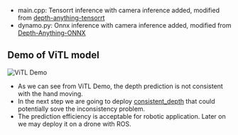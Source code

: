 * main.cpp: Tensorrt inference with camera inference added, modified from [depth-anything-tensorrt](https://github.com/spacewalk01/depth-anything-tensorrt)
* dynamo.py: Onnx inference with camera inference added, modified from [Depth-Anything-ONNX](https://github.com/fabio-sim/Depth-Anything-ONNX/tree/main)

## Demo of ViTL model
![ViTL Demo](./demo/vitl_demo.gif)
+ As we can see from ViTL Demo, the depth prediction is not consistent with the hand moving.
+ In the next step we are going to deploy [consistent_depth](https://github.com/facebookresearch/consistent_depth) that could potentially sove the inconsistency problem.
+ The prediction efficiency is acceptable for robotic application. Later on we may deploy it on a drone with ROS.
